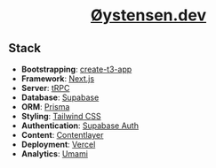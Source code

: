 # <h1 align="center"><a href="https://github.com/PatrickSolberg/patrick.dev" target="_blank">Øystensen.dev</a></h1>

## Stack

- **Bootstrapping**: [create-t3-app](https://create.t3.gg/)
- **Framework**: [Next.js](https://nextjs.org/)
- **Server**: [tRPC](https://trpc.io/)
- **Database**: [Supabase](https://supabase.com/)
- **ORM**: [Prisma](https://prisma.io/)
- **Styling**: [Tailwind CSS](https://tailwindcss.com/)
- **Authentication**: [Supabase Auth](https://supabase.com/auth)
- **Content**: [Contentlayer](https://contentlayer.dev/)
- **Deployment**: [Vercel](https://vercel.com/)
- **Analytics**: [Umami](https://umami.is/)
